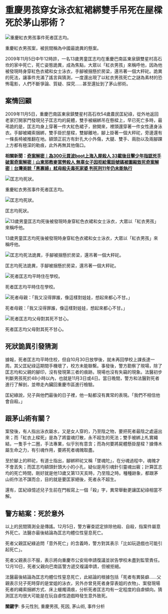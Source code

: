 # 重慶男孩穿女泳衣紅裙綁雙手吊死在屋樑 死於茅山邪術？

![重慶紅衣男孩事件死者匡志均。](https://image.hkhl.hk/f/1024p0/0x0/100/none/289e36d98f2df5af85efa098e02c3a28/2024-10/Clipboard01_2.jpg)

重慶紅衣男孩案，被民間稱為中國最詭異的懸案。

2009年11月5日中午12時許，一名13歲男童匡志均在重慶巴南區東泉鎮雙星村高石坎的家中死亡，死亡姿態詭異，成為焦點，大眾以「紅衣男孩」來稱呼他，因為他被發現時身穿紅色衣裙和女士泳衣，手腳被捆懸於房梁，還吊著一個大秤砣。詭異的死法，讓事件充滿了謠言與猜測，一度還出現了以紅衣男孩死亡之謎為素材的恐怖電影，人們不斷爭論、質疑、探究……甚至還扯到了茅山邪術。

## 案情回顧

2009年11月5日，重慶巴南區東泉鎮雙星村高石坎54歲農民匡紀祿，從外地返回老家打開家門發現兒子匡志均的屍體，雙手被綑綁吊在懸樑上，早已死亡多時，最弔詭的是，匡志均身上穿著一件大紅色裙子，掀開來，裡頭還穿著一件女性連身泳衣。手腳被繩索捆綁，雙手掛於屋樑，雙腳離地，腳上掛著一個大秤砣，旁邊還有一條長椅被推翻在地。額頭正前方有針孔大小外傷，大腿、雙手、兩肋以及兩腳踝上方都有極深的勒痕，此外再無其他傷口。

**相關新聞：[奇案解密︱為300元買波boot上海入屋殺人 33載後目擊少年指認兇手破案](https://www.stheadline.com/china-topics/3392649/%E5%A5%87%E6%A1%88%E8%A7%A3%E5%AF%86%E7%82%BA300%E5%85%83%E8%B2%B7%E6%B3%A2boot%E4%B8%8A%E6%B5%B7%E5%85%A5%E5%B1%8B%E6%AE%BA%E4%BA%BA-33%E8%BC%89%E5%BE%8C%E7%9B%AE%E6%93%8A%E5%B0%91%E5%B9%B4%E6%8C%87%E8%AA%8D%E5%85%87%E6%89%8B%E7%A0%B4%E6%A1%88)[奇案解密︱山東邪教麥當勞殺人 無辜女子因拒給電話號碼被圍毆致死](https://www.stheadline.com/china-topics/3390636/%E5%A5%87%E6%A1%88%E8%A7%A3%E5%AF%86%E5%B1%B1%E6%9D%B1%E9%82%AA%E6%95%99%E9%BA%A5%E7%95%B6%E5%8B%9E%E6%AE%BA%E4%BA%BA-%E7%84%A1%E8%BE%9C%E5%A5%B3%E5%AD%90%E5%9B%A0%E6%8B%92%E7%B5%A6%E9%9B%BB%E8%A9%B1%E8%99%9F%E7%A2%BC%E8%A2%AB%E5%9C%8B%E6%AF%86%E8%87%B4%E6%AD%BB)[奇案解密︱台灣美貌「黑寡婦」弒母殺夫毒死家婆 判死刑11年仍未能執行](https://www.stheadline.com/china-topics/3388194/%E5%A5%87%E6%A1%88%E8%A7%A3%E5%AF%86%E5%8F%B0%E7%81%A3%E7%BE%8E%E8%B2%8C%E9%BB%91%E5%AF%A1%E5%A9%A6%E5%BC%92%E6%AF%8D%E6%AE%BA%E5%A4%AB%E6%AF%92%E6%AD%BB%E5%AE%B6%E5%A9%86-%E5%88%A4%E6%AD%BB%E5%88%9111%E5%B9%B4%E4%BB%8D%E6%9C%AA%E8%83%BD%E5%9F%B7%E8%A1%8C)**

![匡志均死狀。](https://image.hkhl.hk/f/1024p0/0x0/100/none/e9dcbee8f81aecb17198db8404511933/2024-10/Clipboard02_4.jpg)

重慶紅衣男孩事件死者匡志均。

![匡志均死狀。](https://image.hkhl.hk/f/1024p0/0x0/100/none/96d3a85abfcf3c460fd1809f09e6d166/2024-10/Clipboard03_3.jpg)

匡志均死狀。

![13歲男童匡志均死後被發現時身穿紅色衣裙和女士泳衣，大眾以「紅衣男孩」來稱呼他。](https://image.hkhl.hk/f/1024p0/0x0/100/none/dbce35839ecb1fd22562209b0ec90705/2024-10/Clipboard05_4.jpg)

13歲男童匡志均死後被發現時身穿紅色衣裙和女士泳衣，大眾以「紅衣男孩」來稱呼他。

![匡志均死法詭異，手腳被捆懸於房梁，還吊著一個大秤砣。](https://image.hkhl.hk/f/1024p0/0x0/100/none/b45a5a19e0e65af39a434d065a760034/2024-10/Clipboard06_5.jpg)

匡志均死法詭異，手腳被捆懸於房梁，還吊著一個大秤砣。

![死者匡志均平時住在學校。](https://image.hkhl.hk/f/1024p0/0x0/100/none/b95b8d7f53019a6acc8d85ceaa2e5b4b/2024-10/Clipboard07_3.jpg)

死者匡志均平時住在學校。

![死者母親：「我又沒得罪誰，像這樣對娃娃，想起來都心不甘。」](https://image.hkhl.hk/f/1024p0/0x0/100/none/db1d05069d596342ee3f8be71686499c/2024-10/Clipboard08_5.jpg)

死者母親：「我又沒得罪誰，像這樣對娃娃，想起來都心不甘。」

![死者匡志均父母對其死不甘心。](https://image.hkhl.hk/f/1024p0/0x0/100/none/7784ae7b42f852f8059b1119ed2359d7/2024-10/Clipboard09_6.jpg)

死者匡志均父母對其死不甘心。

## 死狀詭異引發猜測

據報，死者匡志均平時住校，但自10月30日放學後，就未再回學校上課長達一周。其父匡紀祿這期間手機壞了，校方未能聯繫。事發後，警方勘察了現場，除了匡志均和父親的腳印，沒有發現第三者的痕跡。現場也沒有失竊的現象。法醫初步判斷男孩死於48小時以內，也就是11月3日或4日。當日晚間，警方和法醫對死者進行了解剖，並帶走內臟回重慶市區進行檢驗。

匡紀綠說，兒子與他們最後的日子裡，他一點都沒有異常的表現。「我們不相信他會自殺。」

## 跟茅山術有關？

案發後，有人指出泳衣屬水，又是女人穿的，乃至陰之物，要把死者最陰之處逼出來；而「紅衣上樑死」是為了將靈魂打散，永不超生的死法；雙手被綁上札實繩結，一隻手十二圈，手法專業，似乎別有意含；而為何要將屍體懸掛屋樑？據傳木屬生命之力，有引魂作用，要將死者魂魄取盡。

至於腳上的秤砣，有道士指出，腳綁秤砣又稱「墜魂陀」，在分魂過程中，魂魄才不會丟失；而匡志均額頭針頭大小的小孔，疑似是用引魂針引靈魂出竅；計算匡志均的死亡時間，剛好就是他13歲又第13天亥時，乃至陰之時。種種跡象，都跟茅山術作法不謀而合，目的就是要匡家絕後，死者永不超生。

還有，匡紀祿憶述兒子生前在門板寫上一個「殺」字，異常舉動更讓匡紀祿相當不解。

## 警方結案：死於意外

以上的民間猜測全是傳謠。12月5日，警方審查認定排除他殺、自殺，指案件屬意外死亡。法醫亦最後結論為匡志均體位性窒息死亡。

死者父親匡紀綠追問「意外死亡」的含義時，警方對其表示「比如玩遊戲也可能引起死亡」。

死者父親表示不服，表示將向重慶市公安局申請復議並狀告學校未盡到監管責任。12月10日，死者父親向巴南區警方遞交複議申請，但被拒絕。

法醫最後結論為匡志均體位性窒息死亡，此結論的根據包括「死者有異裝癖……父親表示兒子死時穿的是堂姐的泳衣，另外亦曾見死者身穿表姐的衣物」、案發現場死者的繩索捆綁方式、床上蠟燭滴痕，分析死者匡志均有一定程度的自虐傾向。猜測匡志均很大可能是在玩自虐性遊戲時發生意外致死。

**關鍵字**: 多元性別, 重慶男孩, 死因, 茅山術, 事件分析
